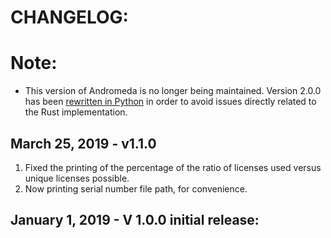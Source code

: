 # CHANGELOG:

# Note:
- This version of Andromeda is no longer being maintained.  Version 2.0.0 has
  been [rewritten in Python](https://github.com/JosephTLyons/andromeda) in order
  to avoid issues directly related to the Rust implementation.

## March 25, 2019 - v1.1.0

1. Fixed the printing of the percentage of the ratio of licenses used versus
   unique licenses possible.
2. Now printing serial number file path, for convenience.

## January 1, 2019 - V 1.0.0 initial release:
